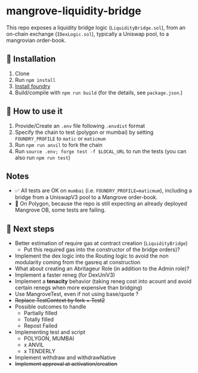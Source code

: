 # mangrove-liquidity-bridge

This repo exposes a liquidity bridge logic (`LiquidityBridge.sol`), from an
on-chain exchange (`IDexLogic.sol`), typically a Uniswap pool, to a mangrovian
order-book.

## 🔨 Installation

1. Clone
2. Run `npm install`
3. [Install foundry](https://book.getfoundry.sh/getting-started/installation)
4. Build/compile with `npm run build` (for the details, see `package.json`.)

## 🎹 How to use it

1. Provide/Create an `.env` file following `.envdist` format
2. Specify the chain to test (polygon or mumbai) by setting `FOUNDRY_PROFILE` to `matic` or `maticmum`
3. Run `npm run anvil` to fork the chain
4. Run `source .env; forge test -f $LOCAL_URL` to run the tests (you can also
   run `npm run test`)

## Notes

- ✅ All tests are OK on `mumbai` (i.e. `FOUNDRY_PROFILE=maticmum`), including a
  bridge from a UniswapV3 pool to a Mangrove order-book.
- 🔴 On Polygon, because the repo is still expecting an already deployed
  Mangrove OB, some tests are failing.

## 📆 Next steps

- Better estimation of require gas at contract creation (`LiquidityBridge`)
  - Put this required gas into the constructor of the bridge
  orders)?
- Implement the dex logic into the Routing logic to avoid the non modularity
  coming from the gasreq at construction
- What about creating an Abritageur Role (in addition to the Admin role)?
- Implement a faster reneg (for DexUniV3)
- Implement a **tenacity** behavior (taking reneg cost into acount and avoid
  certain renegs when more expensive than bridging)
- Use MangroveTest, even if not using base/quote ?
- ~~Replace TestContext by fork + Test2~~
- Possible outcomes to handle
  - Partially filled
  - Totally filled
  - Repost Failed
- Implementing test and script
  - POLYGON, MUMBAI
  - x ANVIL
  - x TENDERLY
- Implement withdraw and withdrawNative
- ~~Implement approval at activation/creation~~